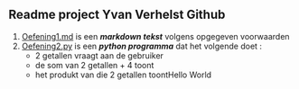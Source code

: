 ## Readme project Yvan Verhelst Github

1. [Oefening1.md](://github.com/YvanVerhelst/oefeningenles2_Yvan/blob/main/oefening1.md) is een ***markdown tekst*** volgens opgegeven voorwaarden
2. [Oefening2.py](https://github.com/YvanVerhelst/oefeningenles2_Yvan/blob/main/oefening2.py) is een ***python programma*** dat het volgende doet :   
   * 2 getallen vraagt aan de gebruiker
   * de som van 2 getallen + 4 toont
   * het produkt van die 2 getallen toontHello World
